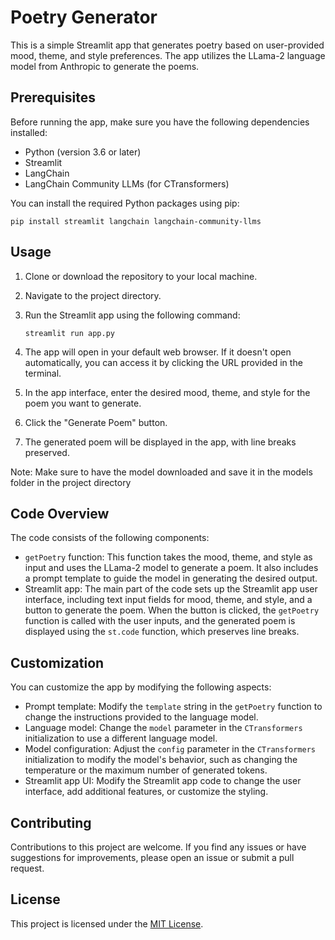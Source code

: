 # Poetry Generator

This is a simple Streamlit app that generates poetry based on user-provided mood, theme, and style preferences. The app utilizes the LLama-2 language model from Anthropic to generate the poems.

## Prerequisites

Before running the app, make sure you have the following dependencies installed:

- Python (version 3.6 or later)
- Streamlit
- LangChain
- LangChain Community LLMs (for CTransformers)

You can install the required Python packages using pip:

```pip install streamlit langchain langchain-community-llms```

## Usage

1. Clone or download the repository to your local machine.
2. Navigate to the project directory.
3. Run the Streamlit app using the following command:

    ```streamlit run app.py```

4. The app will open in your default web browser. If it doesn't open automatically, you can access it by clicking the URL provided in the terminal.
5. In the app interface, enter the desired mood, theme, and style for the poem you want to generate.
6. Click the "Generate Poem" button.
7. The generated poem will be displayed in the app, with line breaks preserved.

Note: Make sure to have the model downloaded and save it in the models folder in the project directory
## Code Overview

The code consists of the following components:

- `getPoetry` function: This function takes the mood, theme, and style as input and uses the LLama-2 model to generate a poem. It also includes a prompt template to guide the model in generating the desired output.
- Streamlit app: The main part of the code sets up the Streamlit app user interface, including text input fields for mood, theme, and style, and a button to generate the poem. When the button is clicked, the `getPoetry` function is called with the user inputs, and the generated poem is displayed using the `st.code` function, which preserves line breaks.

## Customization

You can customize the app by modifying the following aspects:

- Prompt template: Modify the `template` string in the `getPoetry` function to change the instructions provided to the language model.
- Language model: Change the `model` parameter in the `CTransformers` initialization to use a different language model.
- Model configuration: Adjust the `config` parameter in the `CTransformers` initialization to modify the model's behavior, such as changing the temperature or the maximum number of generated tokens.
- Streamlit app UI: Modify the Streamlit app code to change the user interface, add additional features, or customize the styling.

## Contributing

Contributions to this project are welcome. If you find any issues or have suggestions for improvements, please open an issue or submit a pull request.

## License

This project is licensed under the [MIT License](LICENSE).
